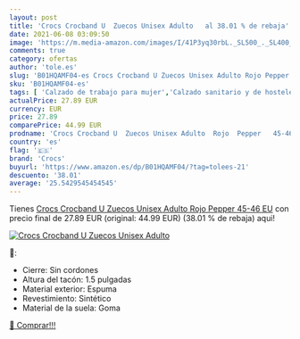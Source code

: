 ```yaml
---
layout: post
title: 'Crocs Crocband U  Zuecos Unisex Adulto   al 38.01 % de rebaja'
date: 2021-06-08 03:09:50
image: 'https://m.media-amazon.com/images/I/41P3yq30rbL._SL500_._SL400_.jpg'
comments: true
category: ofertas
author: 'tole.es'
slug: 'B01HQAMF04-es Crocs Crocband U Zuecos Unisex Adulto Rojo Pepper 45-46 EU'
sku: 'B01HQAMF04-es'
tags: [ 'Calzado de trabajo para mujer','Calzado sanitario y de hostelería para mujer','Zapatos','Zapatos para mujer','Zapatos y complementos','Zuecos sanitarios y de hostelería para mujer','Zuecos y mules de mujer','crocs','zuecos', ]
actualPrice: 27.89 EUR
currency: EUR
price: 27.89
comparePrice: 44.99 EUR
prodname: 'Crocs Crocband U  Zuecos Unisex Adulto  Rojo  Pepper   45-46 EU'
country: 'es'
flag: '🇪🇸'
brand: 'Crocs'
buyurl: 'https://www.amazon.es/dp/B01HQAMF04/?tag=tolees-21'
descuento: '38.01'
average: '25.5429545454545'
---
```


Tienes [Crocs Crocband U  Zuecos Unisex Adulto  Rojo  Pepper   45-46 EU](https://www.amazon.es/dp/B01HQAMF04/?tag=tolees-21) con precio final de  27.89 EUR (original: 44.99 EUR) (38.01 %  de rebaja) aqui!

[![Crocs Crocband U  Zuecos Unisex Adulto  ](https://m.media-amazon.com/images/I/41P3yq30rbL._SL500_._SL400_.jpg)](https://www.amazon.es/dp/B01HQAMF04/?tag=tolees-21)

🔎:

- Cierre: Sin cordones
- Altura del tacón: 1.5 pulgadas
- Material exterior: Espuma
- Revestimiento: Sintético
- Material de la suela: Goma

[🛒 Comprar!!!](https://www.amazon.es/dp/B01HQAMF04/?tag=tolees-21)
